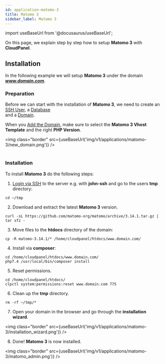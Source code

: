 ```yaml
---
id: application-matomo-3
title: Matomo 3
sidebar_label: Matomo 3
---
```


import useBaseUrl from '@docusaurus/useBaseUrl';

On this page, we explain step by step how to setup **Matomo 3** with **CloudPanel**.

## Installation

In the following example we will setup **Matomo 3** under the domain ***www.domain.com***.

### Preparation

Before we can start with the installation of **Matomo 3**, we need to create an [SSH User](users#adding-a-user), a [Database](databases#adding-a-database) <br />
and a [Domain](domains#adding-a-domain).

When you [Add the Domain](domains#adding-a-domain), make sure to select the **Matomo 3 Vhost Template** and the right **PHP Version**.

<img class="border" src={useBaseUrl('img/v1/applications/matomo-3/new_domain.png')} /> <br /><br />

### Installation

To install **Matomo 3** do the following steps:

1. [Login via SSH](users#ssh-login) to the server e.g. with **john-ssh** and go to the users **tmp** directory:

```
cd ~/tmp
```

2. Download and extract the latest **Matomo 3** version.

```
curl -sL https://github.com/matomo-org/matomo/archive/3.14.1.tar.gz | tar xfz -
```

3. Move files to the **htdocs** directory of the domain:

```
cp -R matomo-3.14.1/* /home/cloudpanel/htdocs/www.domain.com/
```

4. Install via **composer**:

```
cd /home/cloudpanel/htdocs/www.domain.com/
php7.4 /usr/local/bin/composer install
```

5. Reset permissions.

```
cd /home/cloudpanel/htdocs/
clpctl system:permissions:reset www.domain.com 775
```

6. Clean up the **tmp** directory.

```
rm -rf ~/tmp/*
```

7. Open your domain in the browser and go through the **installation wizard**.

<img class="border" src={useBaseUrl('img/v1/applications/matomo-3/installation_wizard.png')} />

8. Done! **Matomo 3** is now installed.

<img class="border" src={useBaseUrl('img/v1/applications/matomo-3/matomo_admin.png')} />